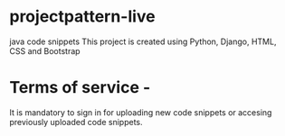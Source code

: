# projectpattern-live
java code snippets
This project is created using Python, Django, HTML, CSS and Bootstrap

# Terms of service -
It is mandatory to sign in for uploading new code snippets or accesing previously uploaded code snippets.
